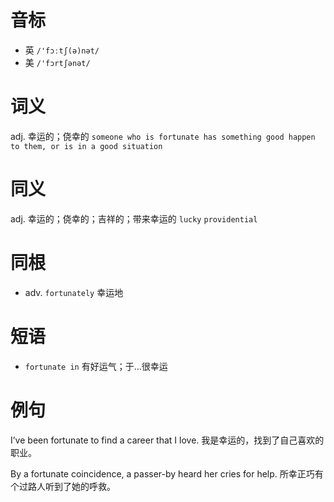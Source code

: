 # 音标

- 英 `/'fɔːtʃ(ə)nət/`
- 美 `/'fɔrtʃənət/`

# 词义

adj. 幸运的；侥幸的
`someone who is fortunate has something good happen to them, or is in a good situation`

# 同义

adj. 幸运的；侥幸的；吉祥的；带来幸运的
`lucky` `providential`

# 同根

- adv. `fortunately` 幸运地

# 短语

- `fortunate in` 有好运气；于…很幸运

# 例句

I’ve been fortunate to find a career that I love.
我是幸运的，找到了自己喜欢的职业。

By a fortunate coincidence, a passer-by heard her cries for help.
所幸正巧有个过路人听到了她的呼救。



